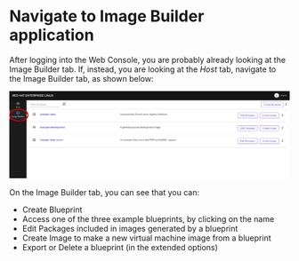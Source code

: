 # Navigate to Image Builder application
After logging into the Web Console, you are probably already looking at the 
Image Builder tab.  If, instead, you are looking at the *Host* tab, navigate 
to the Image Builder tab, as shown below:

![Navigate to Image Builder](./assets/Nav-ImageBuilder.png)

On the Image Builder tab, you can see that you can:
* Create Blueprint
* Access one of the three example blueprints, by clicking on the name
* Edit Packages included in images generated by a blueprint
* Create Image to make a new virtual machine image from a blueprint
* Export or Delete a blueprint (in the extended options)


